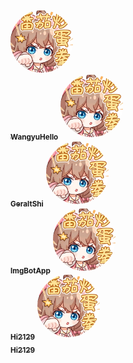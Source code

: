 <tr>
        <td align="center"><a href="https://b23.tv/6nsLn4"><img src="./ranquan.jpg" width="100px;" style="border-radius:50%;"/><br /><sub><b>WangyuHello</b></sub></a></td>
        <td align="center"><a href="https://b23.tv/6nsLn4"><img src="./ranquan.jpg" width="100px;" style="border-radius:50%;"/><br /><sub><b>GeraltShi</b></sub></a></td>
        <td align="center"><a href="https://b23.tv/6nsLn4"><img src="./ranquan.jpg" width="100px;" style="border-radius:50%;"/><br /><sub><b>ImgBotApp</b></sub></a></td>
        <td align="center"><a href="https://b23.tv/6nsLn4"><img src="./ranquan.jpg" width="100px;" style="border-radius:50%;"/><br /><sub><b>Hi2129</b></sub></a></td>
        <td align="center"><a href="https://b23.tv/6nsLn4"><img src="./ranquan.jpg" width="100px;" style="border-radius:50%;"/><br /><sub><b>Hi2129</b></sub></a></td>
    </tr>